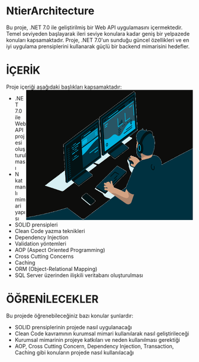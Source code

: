 # NtierArchitecture

Bu proje, .NET 7.0 ile geliştirilmiş bir Web API uygulamasını içermektedir. Temel seviyeden başlayarak ileri seviye konulara kadar geniş bir yelpazede konuları kapsamaktadır. Proje, .NET 7.0'un sunduğu güncel özellikleri ve en iyi uygulama prensiplerini kullanarak güçlü bir backend mimarisini hedefler.  


# İÇERİK
Proje içeriği aşağıdaki başlıkları kapsamaktadır:
<img align="right" alt="Coder GIF" height=350 width=450 src="https://raw.githubusercontent.com/Potential17/Potential17/master/user%20(2).gif" />

- .NET 7.0 ile Web API projesi oluşturulması
- N katmanlı mimari yapısı
- SOLID prensipleri
- Clean Code yazma teknikleri
- Dependency Injection
- Validation yöntemleri
- AOP (Aspect Oriented Programming)
- Cross Cutting Concerns
- Caching
- ORM (Object-Relational Mapping)
- SQL Server üzerinden ilişkili veritabanı oluşturulması

# ÖĞRENİLECEKLER
Bu projede öğrenebileceğiniz bazı konular şunlardır:

- SOLID prensiplerinin projede nasıl uygulanacağı
- Clean Code kavramının kurumsal mimari kullanılarak nasıl geliştirileceği
- Kurumsal mimarinin projeye katkıları ve neden kullanılması gerektiği
- AOP, Cross Cutting Concern, Dependency Injection, Transaction, Caching gibi konuların projede nasıl kullanılacağı
